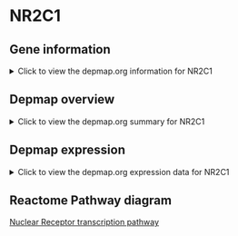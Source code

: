 <h1>NR2C1</h1>

<h2>Gene information</h2>
<details>
  <summary>Click to view the depmap.org information for NR2C1</summary>
  <iframe src="https://depmap.org/portal/gene/NR2C1?tab=about" style="border:none;width:100%;height:800px"></iframe>
</details>

<h2>Depmap overview</h2>
<details>
  <summary>Click to view the depmap.org summary for NR2C1</summary>
  <iframe src="https://depmap.org/portal/gene/NR2C1?tab=overview" style="border:none;width:100%;height:800px"></iframe>
</details>

<h2>Depmap expression</h2>
<details>
  <summary>Click to view the depmap.org expression data for NR2C1</summary>
  <iframe src="https://depmap.org/portal/gene/NR2C1?tab=characterization" style="border:none;width:100%;height:800px"></iframe>
</details>



<h2>Reactome Pathway diagram</h2>
<a href="https://reactome.org/PathwayBrowser/#/R-HSA-383280" target="_BLANK">Nuclear Receptor transcription pathway</a>



